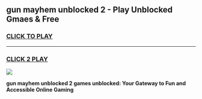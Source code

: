 
## gun mayhem unblocked 2 - Play Unblocked Gmaes & Free
<h3>
<a href="https://news.freeplayer.one?title=gun_mayhem_unblocked_2&ref=16F">CLICK TO PLAY</a></h3>
<hr>

<h3>
<a href="https://news.freeplayer.one?title=gun_mayhem_unblocked_2&ref=16F">CLICK 2 PLAY</a>
  
</h3>

<a href="https://news.freeplayer.one?title=gun_mayhem_unblocked_2&ref=16F/"><img src="https://clearcache.store/games.png"></a>


**gun mayhem unblocked 2 games unblocked: Your Gateway to Fun and Accessible Online Gaming**
